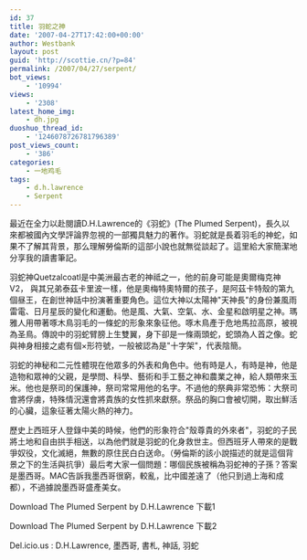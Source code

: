 ```yaml
---
id: 37
title: 羽蛇之神
date: '2007-04-27T17:42:00+00:00'
author: Westbank
layout: post
guid: 'http://scottie.cn/?p=84'
permalink: /2007/04/27/serpent/
bot_views:
    - '10994'
views:
    - '2308'
latest_home_img:
    - dh.jpg
duoshuo_thread_id:
    - '1246078726781796389'
post_views_count:
    - '386'
categories:
    - 一地鸡毛
tags:
    - d.h.lawrence
    - Serpent
---
```


最近在全力以赴閱讀D.H.Lawrence的《羽蛇》(The Plumed Serpent)，長久以來都被國內文學評論界忽視的一部獨具魅力的著作。羽蛇就是長着羽毛的神蛇，如果不了解其背景，那么理解勞倫斯的這部小說也就無從談起了。這里給大家簡潔地分享我的讀書筆記。

羽蛇神Quetzalcoatl是中美洲最古老的神祗之一，他的前身可能是奧爾梅克神V2， 與其兄弟泰茲卡里波一樣，他是奧梅特奧特爾的孩子，是阿茲卡特殼的第九個昼王，在創世神話中扮演著重要角色。這位大神以太陽神"天神長"的身份兼風雨雷電、日月星辰的變化和運動。他是風、大氣、空氣、水、金星和啟明星之神。瑪雅人用帶著啄木鳥羽毛的一條蛇的形象來象征他。啄木鳥產于危地馬拉高原，被視為圣鳥。傳說中的羽蛇臂膀上生雙翼，身下卻是一條兩頭蛇，蛇頭為人首之像。蛇與神身相接之處有個×形符號，一般被認為是"十字架"，代表陰簡。

羽蛇的神秘和二元性體現在他眾多的外表和角色中。他有時是人，有時是神，他是造物和眾神的父親，是學問、科學、藝術和手工藝之神和農業之神，給人類帶來玉米。他也是祭司的保護神，祭司常常用他的名字。不過他的祭典非常恐怖：大祭司會將俘虜，特殊情況還會將貴族的女性抓來獻祭。祭品的胸口會被切開，取出鮮活的心臟，這象征著太陽火熱的神力。

歷史上西班牙人登錄中美的時候，他們的形象符合"殼尊貴的外來者"，羽蛇的子民將土地和自由拱手相送，以為他們就是羽蛇的化身救世主。但西班牙人帶來的是戰爭奴役，文化滅絕，無數的原住民白白送命。（勞倫斯的該小說描述的就是這個背景之下的生活與抗爭）最后考大家一個問題：哪個民族被稱為羽蛇神的子孫？答案是墨西哥。MAC告訴我墨西哥很窮，較亂，比中國差遠了（他只到過上海和成都），不過據說墨西哥盛產美女。

Download The Plumed Serpent by D.H.Lawrence 下載1

Download The Plumed Serpent by D.H.Lawrence 下載2

Del.icio.us : D.H.Lawrence, 墨西哥, 書札, 神話, 羽蛇
